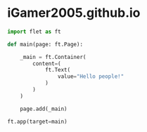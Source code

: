 # iGamer2005.github.io

```python
import flet as ft

def main(page: ft.Page):

	_main = ft.Container(
		content=(
			ft.Text(
				value="Hello people!"
			)
		)
	)

	page.add(_main)

ft.app(target=main)
```
